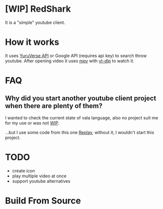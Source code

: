 # [WIP] RedShark
It is a "simple" youtube client.

# How it works
It uses [YuruVerse API](https://funami.tech) or Google API (requires api key) to search throw youtube.
After opening video it uses [mpv](https://mpv.io) with [yt-dlp](https://github.com/yt-dlp/yt-dlp) to watch it.

# FAQ
## Why did you start another youtube client project when there are plenty of them?
I wanted to check the current state of vala language, also no project suit me for my use or was not [WIP](https://dont-ship.it/).

...but I use some code from this one [Replay](https://github.com/nahuelwexd/Replay), without it, I wouldn't start this project.

# TODO
* create icon 
* play multiple video at once
* support youtube alternatives

# Build From Source




